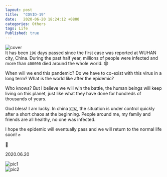 ```yaml
---
layout: post
title:  "COVID-19"
date:   2020-06-20 18:24:12 +0800
categories: Others
tags: Life
Published: true
---
```

![cover]({{site.baseurl}}/assets/image/others-covid19-cover.jpeg)    
It has been `196` days passed since the first case was reported at WUHAN city, China. During the past half year, millions of people were infected and more than `400000` died around the whole world. :fearful:

When will we end this pandemic? Do we have to co-exist with this virus in a long term? What is the world like after the epidemic? 

Who knows? But I believe we will win the battle, the human beings will keep living on this planet, just like what they have done for hundreds of thousands of years. 

God bless! I am lucky. In china :cn:, the situation is under control quickly after a short chaos at the beginning. People around me, my family and friends are all healthy, no one was infected. 

I hope the epidemic will eventually pass and we will return to the normal life soon! :fist: 

:pray:

2020.06.20

![pic1]({{site.baseurl}}/assets/image/others-covid19-02.png)   
![pic2]({{site.baseurl}}/assets/image/others-covid19-01.png) 